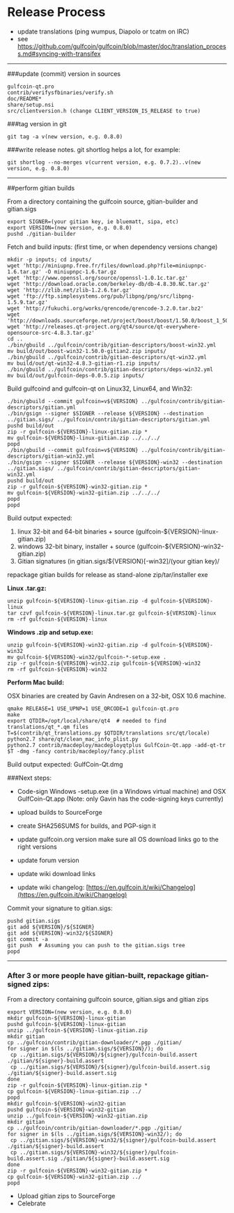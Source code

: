 Release Process
====================

* update translations (ping wumpus, Diapolo or tcatm on IRC)
* see https://github.com/gulfcoin/gulfcoin/blob/master/doc/translation_process.md#syncing-with-transifex

* * *

###update (commit) version in sources


	gulfcoin-qt.pro
	contrib/verifysfbinaries/verify.sh
	doc/README*
	share/setup.nsi
	src/clientversion.h (change CLIENT_VERSION_IS_RELEASE to true)

###tag version in git

	git tag -a v(new version, e.g. 0.8.0)

###write release notes. git shortlog helps a lot, for example:

	git shortlog --no-merges v(current version, e.g. 0.7.2)..v(new version, e.g. 0.8.0)

* * *

##perform gitian builds

 From a directory containing the gulfcoin source, gitian-builder and gitian.sigs
  
	export SIGNER=(your gitian key, ie bluematt, sipa, etc)
	export VERSION=(new version, e.g. 0.8.0)
	pushd ./gitian-builder

 Fetch and build inputs: (first time, or when dependency versions change)

	mkdir -p inputs; cd inputs/
	wget 'http://miniupnp.free.fr/files/download.php?file=miniupnpc-1.6.tar.gz' -O miniupnpc-1.6.tar.gz
	wget 'http://www.openssl.org/source/openssl-1.0.1c.tar.gz'
	wget 'http://download.oracle.com/berkeley-db/db-4.8.30.NC.tar.gz'
	wget 'http://zlib.net/zlib-1.2.6.tar.gz'
	wget 'ftp://ftp.simplesystems.org/pub/libpng/png/src/libpng-1.5.9.tar.gz'
	wget 'http://fukuchi.org/works/qrencode/qrencode-3.2.0.tar.bz2'
	wget 'http://downloads.sourceforge.net/project/boost/boost/1.50.0/boost_1_50_0.tar.bz2'
	wget 'http://releases.qt-project.org/qt4/source/qt-everywhere-opensource-src-4.8.3.tar.gz'
	cd ..
	./bin/gbuild ../gulfcoin/contrib/gitian-descriptors/boost-win32.yml
	mv build/out/boost-win32-1.50.0-gitian2.zip inputs/
	./bin/gbuild ../gulfcoin/contrib/gitian-descriptors/qt-win32.yml
	mv build/out/qt-win32-4.8.3-gitian-r1.zip inputs/
	./bin/gbuild ../gulfcoin/contrib/gitian-descriptors/deps-win32.yml
	mv build/out/gulfcoin-deps-0.0.5.zip inputs/

 Build gulfcoind and gulfcoin-qt on Linux32, Linux64, and Win32:
  
	./bin/gbuild --commit gulfcoin=v${VERSION} ../gulfcoin/contrib/gitian-descriptors/gitian.yml
	./bin/gsign --signer $SIGNER --release ${VERSION} --destination ../gitian.sigs/ ../gulfcoin/contrib/gitian-descriptors/gitian.yml
	pushd build/out
	zip -r gulfcoin-${VERSION}-linux-gitian.zip *
	mv gulfcoin-${VERSION}-linux-gitian.zip ../../../
	popd
	./bin/gbuild --commit gulfcoin=v${VERSION} ../gulfcoin/contrib/gitian-descriptors/gitian-win32.yml
	./bin/gsign --signer $SIGNER --release ${VERSION}-win32 --destination ../gitian.sigs/ ../gulfcoin/contrib/gitian-descriptors/gitian-win32.yml
	pushd build/out
	zip -r gulfcoin-${VERSION}-win32-gitian.zip *
	mv gulfcoin-${VERSION}-win32-gitian.zip ../../../
	popd
	popd

  Build output expected:

  1. linux 32-bit and 64-bit binaries + source (gulfcoin-${VERSION}-linux-gitian.zip)
  2. windows 32-bit binary, installer + source (gulfcoin-${VERSION}-win32-gitian.zip)
  3. Gitian signatures (in gitian.sigs/${VERSION}[-win32]/(your gitian key)/

repackage gitian builds for release as stand-alone zip/tar/installer exe

**Linux .tar.gz:**

	unzip gulfcoin-${VERSION}-linux-gitian.zip -d gulfcoin-${VERSION}-linux
	tar czvf gulfcoin-${VERSION}-linux.tar.gz gulfcoin-${VERSION}-linux
	rm -rf gulfcoin-${VERSION}-linux

**Windows .zip and setup.exe:**

	unzip gulfcoin-${VERSION}-win32-gitian.zip -d gulfcoin-${VERSION}-win32
	mv gulfcoin-${VERSION}-win32/gulfcoin-*-setup.exe .
	zip -r gulfcoin-${VERSION}-win32.zip gulfcoin-${VERSION}-win32
	rm -rf gulfcoin-${VERSION}-win32

**Perform Mac build:**

  OSX binaries are created by Gavin Andresen on a 32-bit, OSX 10.6 machine.

	qmake RELEASE=1 USE_UPNP=1 USE_QRCODE=1 gulfcoin-qt.pro
	make
	export QTDIR=/opt/local/share/qt4  # needed to find translations/qt_*.qm files
	T=$(contrib/qt_translations.py $QTDIR/translations src/qt/locale)
	python2.7 share/qt/clean_mac_info_plist.py
	python2.7 contrib/macdeploy/macdeployqtplus GulfCoin-Qt.app -add-qt-tr $T -dmg -fancy contrib/macdeploy/fancy.plist

 Build output expected: GulfCoin-Qt.dmg

###Next steps:

* Code-sign Windows -setup.exe (in a Windows virtual machine) and
  OSX GulfCoin-Qt.app (Note: only Gavin has the code-signing keys currently)

* upload builds to SourceForge

* create SHA256SUMS for builds, and PGP-sign it

* update gulfcoin.org version
  make sure all OS download links go to the right versions

* update forum version

* update wiki download links

* update wiki changelog: [https://en.gulfcoin.it/wiki/Changelog](https://en.gulfcoin.it/wiki/Changelog)

Commit your signature to gitian.sigs:

	pushd gitian.sigs
	git add ${VERSION}/${SIGNER}
	git add ${VERSION}-win32/${SIGNER}
	git commit -a
	git push  # Assuming you can push to the gitian.sigs tree
	popd

-------------------------------------------------------------------------

### After 3 or more people have gitian-built, repackage gitian-signed zips:

From a directory containing gulfcoin source, gitian.sigs and gitian zips

	export VERSION=(new version, e.g. 0.8.0)
	mkdir gulfcoin-${VERSION}-linux-gitian
	pushd gulfcoin-${VERSION}-linux-gitian
	unzip ../gulfcoin-${VERSION}-linux-gitian.zip
	mkdir gitian
	cp ../gulfcoin/contrib/gitian-downloader/*.pgp ./gitian/
	for signer in $(ls ../gitian.sigs/${VERSION}/); do
	 cp ../gitian.sigs/${VERSION}/${signer}/gulfcoin-build.assert ./gitian/${signer}-build.assert
	 cp ../gitian.sigs/${VERSION}/${signer}/gulfcoin-build.assert.sig ./gitian/${signer}-build.assert.sig
	done
	zip -r gulfcoin-${VERSION}-linux-gitian.zip *
	cp gulfcoin-${VERSION}-linux-gitian.zip ../
	popd
	mkdir gulfcoin-${VERSION}-win32-gitian
	pushd gulfcoin-${VERSION}-win32-gitian
	unzip ../gulfcoin-${VERSION}-win32-gitian.zip
	mkdir gitian
	cp ../gulfcoin/contrib/gitian-downloader/*.pgp ./gitian/
	for signer in $(ls ../gitian.sigs/${VERSION}-win32/); do
	 cp ../gitian.sigs/${VERSION}-win32/${signer}/gulfcoin-build.assert ./gitian/${signer}-build.assert
	 cp ../gitian.sigs/${VERSION}-win32/${signer}/gulfcoin-build.assert.sig ./gitian/${signer}-build.assert.sig
	done
	zip -r gulfcoin-${VERSION}-win32-gitian.zip *
	cp gulfcoin-${VERSION}-win32-gitian.zip ../
	popd

- Upload gitian zips to SourceForge
- Celebrate 
